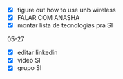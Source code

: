 - [x] figure out how to use unb wireless
- [x] FALAR COM ANASHA
- [x] montar lista de tecnologias pra SI

05-27

- [x] editar linkedin
- [x] vídeo SI
- [x] grupo SI
